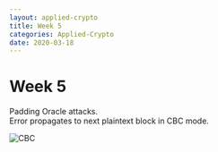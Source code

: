 ```yaml
---
layout: applied-crypto
title: Week 5
categories: Applied-Crypto
date: 2020-03-18
---
```


# Week 5

Padding Oracle attacks.  
Error propagates to next plaintext block in CBC mode.  

![CBC](https://i.imgur.com/FQWxI23.png)  

